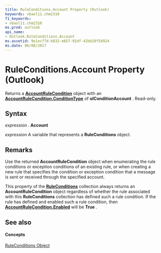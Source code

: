 ```yaml
---
title: RuleConditions.Account Property (Outlook)
keywords: vbaol11.chm2310
f1_keywords:
- vbaol11.chm2310
ms.prod: outlook
api_name:
- Outlook.RuleConditions.Account
ms.assetid: 9e1ecf7d-b832-e657-92df-42bb28f5d924
ms.date: 06/08/2017
---
```



# RuleConditions.Account Property (Outlook)

Returns a  **[AccountRuleCondition](Outlook.AccountRuleCondition.md)** object with an **[AccountRuleCondition.ConditionType](Outlook.AccountRuleCondition.ConditionType.md)** of **olConditionAccount** . Read-only.


## Syntax

 _expression_ . **Account**

 _expression_ A variable that represents a **RuleConditions** object.


## Remarks

Use the returned  **AccountRuleCondition** object when enumerating the rule conditions or exception conditions of an existing rule, or when creating a new rule that specifies the condition or exception condition that a message is sent or received through the specified account.

This property of the  **[RuleConditions](Outlook.RuleConditions.md)** collection always returns an **AccountRuleCondition** object regardless of whether the rule associated with this **RuleConditions** collection has defined such a rule condition. If the rule has defined and enabled such a rule condition, then **[AccountRuleCondition.Enabled](Outlook.AccountRuleCondition.Enabled.md)** will be **True** .


## See also


#### Concepts


[RuleConditions Object](Outlook.RuleConditions.md)

